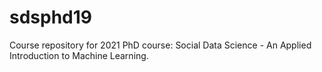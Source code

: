 # sdsphd19

Course repository for 2021 PhD course: Social Data Science - An Applied Introduction to Machine Learning.
